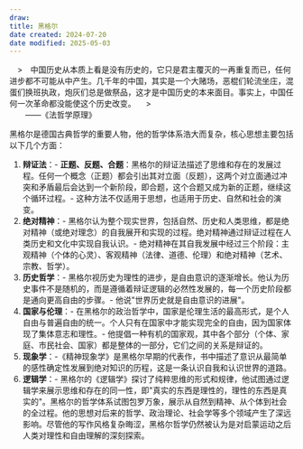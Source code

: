 ```yaml
---
draw:
title: 黑格尔
date created: 2024-07-20
date modified: 2025-05-03
---
```

　>　中国历史从本质上看是没有历史的，它只是君主覆灭的一再重复而已，任何进步都不可能从中产生。几千年的中国，其实是一个大赌场，恶棍们轮流坐庄，混蛋们换班执政，炮灰们总是做祭品，这才是中国历史的本来面目。事实上，中国任何一次革命都没能使这个历史改变。
　>  
　　——《法哲学原理》

黑格尔是德国古典哲学的重要人物，他的哲学体系浩大而复杂，核心思想主要包括以下几个方面：

1. **辩证法**：- **正题、反题、合题**：黑格尔的辩证法描述了思维和存在的发展过程。任何一个概念（正题）都会引出其对立面（反题），这两个对立面通过冲突和矛盾最后会达到一个新阶段，即合题，这个合题又成为新的正题，继续这个循环过程。- 这种方法不仅适用于思想，也适用于历史、自然和社会的演变。
2. **绝对精神**：- 黑格尔认为整个现实世界，包括自然、历史和人类思维，都是绝对精神（或绝对理念）的自我展开和实现的过程。绝对精神通过辩证过程在人类历史和文化中实现自我认识。- 绝对精神在其自我发展中经过三个阶段：主观精神（个体的心灵）、客观精神（法律、道德、伦理）和绝对精神（艺术、宗教、哲学）。
3. **历史哲学**：- 黑格尔视历史为理性的进步，是自由意识的逐渐增长。他认为历史事件不是随机的，而是遵循着辩证逻辑的必然性发展的，每一个历史阶段都是通向更高自由的步骤。- 他说"世界历史就是自由意识的进展"。
4. **国家与伦理**：- 在黑格尔的政治哲学中，国家是伦理生活的最高形式，是个人自由与普遍自由的统一。个人只有在国家中才能实现完全的自由，因为国家体现了集体意志和理性。- 他提倡一种有机的国家观，其中各个部分（个体、家庭、市民社会、国家）都是整体的一部分，它们之间的关系是辩证的。
5. **现象学**：-《精神现象学》是黑格尔早期的代表作，书中描述了意识从最简单的感性确定性发展到绝对知识的历程，这是一条认识自我和认识世界的道路。
6. **逻辑学**：- 黑格尔的《逻辑学》探讨了纯粹思维的形式和规律，他试图通过逻辑学来展示思维和存在的同一性，即"真实的东西是理性的，理性的东西是真实的"。黑格尔的哲学体系试图包罗万象，展示从自然到精神、从个体到社会的全过程。他的思想对后来的哲学、政治理论、社会学等多个领域产生了深远影响。尽管他的写作风格复杂晦涩，黑格尔哲学仍然被认为是对启蒙运动之后人类对理性和自由理解的深刻探索。

